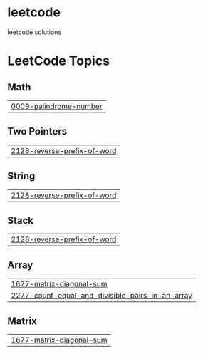 # leetcode
leetcode solutions

<!---LeetCode Topics Start-->
# LeetCode Topics
## Math
|  |
| ------- |
| [0009-palindrome-number](https://github.com/ayaluribhavanareddy/leetcode/tree/master/0009-palindrome-number) |
## Two Pointers
|  |
| ------- |
| [2128-reverse-prefix-of-word](https://github.com/ayaluribhavanareddy/leetcode/tree/master/2128-reverse-prefix-of-word) |
## String
|  |
| ------- |
| [2128-reverse-prefix-of-word](https://github.com/ayaluribhavanareddy/leetcode/tree/master/2128-reverse-prefix-of-word) |
## Stack
|  |
| ------- |
| [2128-reverse-prefix-of-word](https://github.com/ayaluribhavanareddy/leetcode/tree/master/2128-reverse-prefix-of-word) |
## Array
|  |
| ------- |
| [1677-matrix-diagonal-sum](https://github.com/ayaluribhavanareddy/leetcode/tree/master/1677-matrix-diagonal-sum) |
| [2277-count-equal-and-divisible-pairs-in-an-array](https://github.com/ayaluribhavanareddy/leetcode/tree/master/2277-count-equal-and-divisible-pairs-in-an-array) |
## Matrix
|  |
| ------- |
| [1677-matrix-diagonal-sum](https://github.com/ayaluribhavanareddy/leetcode/tree/master/1677-matrix-diagonal-sum) |
<!---LeetCode Topics End-->